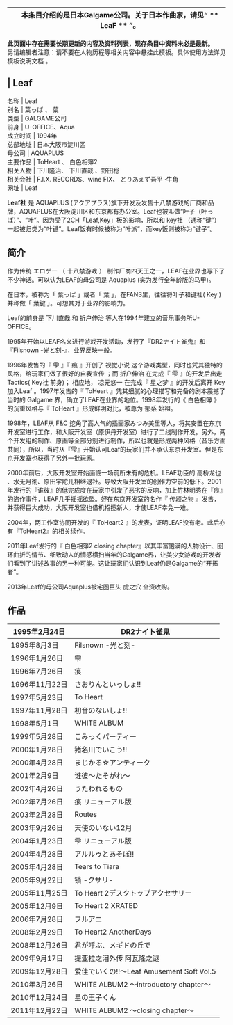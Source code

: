 |  |  本条目介绍的是日本Galgame公司。关于日本作曲家，请见“ ** LeaF  ** ”。   
---|---  
  
**此页面中存在需要长期更新的内容及资料列表，现存条目中资料未必是最新。**  
另请编辑者注意：请不要在人物历程等相关内容中悬挂此模板。具体使用方法详见  模板说明文档  。

|  Leaf  
---  
名称  |  Leaf   
别名  |  葉っぱ  、  葉   
类型  |  GALGAME公司   
前身  |  U-OFFICE、Aqua   
成立时间  |  1994年   
总部地址  |  日本大阪市淀川区   
母公司  |  AQUAPLUS   
主要作品  |  ToHeart  、  白色相簿2   
相关人物  |  下川隆治、  下川直哉  、野田稔   
相关会社  |  F.I.X. RECORDS、wine FIX、  とりあえず吾平  ·牛角   
网址  |  Leaf   
  
**Leaf社** 是  AQUAPLUS
(アクアプラス)旗下开发及发售十八禁游戏的厂商和品牌，AQUAPLUS在大阪淀川区和东京都有办公室。Leaf也被叫做“叶子（叶っぱ）”、“叶”。因为受了2CH「Leaf,Key」板的影响，所以和
key社  （通称“键”）一起被归类为“叶键”。Leaf饭有时候被称为“叶派”，而key饭则被称为“键子”。

##  简介

作为传统  エロゲー  （  十八禁游戏  ）  制作厂商四天王之一，LEAF在业界也写下了不少神话。可以认为LEAF的母公司是  Aquaplus
(实为发行全年龄版的马甲)。

在日本，被称为「  葉っぱ  」或者「  葉  」，在FANS里，往往将叶子和键社(  Key  )并称做「  葉鍵  」。可想其对于业界的影响力。

Leaf的前身是  下川直哉  和  折户伸治  等人在1994年建立的音乐事务所U-OFFICE。

1995年开始以LEAF名义进行游戏开发活动，发行了『DR2ナイト雀鬼』和『Filsnown -光と刻-』，业界反映一般。

1996年发售的『  雫  』『  痕  』开创了  视觉小说  这个游戏类型，同时也凭其独特的风格，给玩家们做了很好的自我宣传  ；而  折户伸治
在完成『  雫  』的开发后出走Tactics(  Key社  前身)；  相应地，  凉元悠一  在完成『  星之梦  』的开发后离开  Key
加入Leaf  。1997年发售的『  ToHeart  』凭其细腻的心理描写和完备的剧本震撼了当时的  Galgame
界，确立了LEAF在业界的地位。1998年发行的《  白色相簿  》的沉重风格与『  ToHeart  』形成鲜明对比，被尊为  郁系  始祖。

1998年，LEAF从  F&C
挖角了高人气的插画家みつみ美里等人，将其安置在东京开发室进行工作，和大阪开发室（原伊丹开发室）进行了二线制作开发。另外，两个开发组的制作、原画等全部分别进行制作，所以也就是形成两种风格（音乐方面共同），所以，当时从『雫』开始认可Leaf的玩家们并不承认东京开发室。但是东京开发室也获得了另外一批玩家。

2000年前后，大阪开发室开始面临一场前所未有的危机。LEAF功臣的  高桥龙也
、水无月彻、原田宇陀儿相继退社。导致大阪开发室的创作力空前的低下。2001年发行的『谁彼』的低完成度在玩家中引发了恶劣的反响，加上竹林明秀在『痕』的盗作事件，LEAF几乎摇摇欲坠。好在东京开发室的名作『
传颂之物  』发售，并获得巨大成功，大阪开发室也借机招揽新人，才使LEAF幸免一难。

2004年，两工作室协同开发的『  ToHeart2  』的发表，证明LEAF没有老。此后亦有『ToHeart2』的相关续作。

2011年Leaf发行的『  白色相簿2  closing
chapter』以其丰富饱满的人物设计、回环曲折的情节、细致动人的情感横扫当年的Galgame界，让美少女游戏的开发者们看到了讲述故事的另一种可能。这让玩家们认识到Leaf仍是Galgame的“开拓者”。

2013年Leaf的母公司Aquaplus被宅圈巨头  虎之穴  全资收购。

##  作品

|  1995年2月24日  |  DR2ナイト雀鬼   
---|---  
1995年8月3日  |  Filsnown -光と刻-   
1996年1月26日  |  雫   
1996年7月26日  |  痕   
1996年11月22日  |  さおりんといっしょ!!   
1997年5月23日  |  To Heart   
1997年11月28日  |  初音のないしょ!!   
1998年5月1日  |  WHITE ALBUM   
1999年5月28日  |  こみっくパーティー   
2000年1月28日  |  猪名川でいこう!!   
2000年4月28日  |  まじかる☆アンティーク   
2001年2月9日  |  谁彼～たそがれ～   
2002年4月26日  |  うたわれるもの   
2002年7月26日  |  痕 リニューアル版   
2003年2月28日  |  Routes   
2003年9月26日  |  天使のいない12月   
2004年1月23日  |  雫 リニューアル版   
2004年4月28日  |  アルルゥとあそぼ!!   
2005年4月28日  |  Tears to Tiara   
2005年9月22日  |  锁 -クサリ-   
2005年11月25日  |  To Heart 2デスクトップアクセサリー   
2005年12月9日  |  To Heart 2 XRATED   
2006年7月28日  |  フルアニ   
2008年2月29日  |  To Heart2 AnotherDays   
2008年12月26日  |  君が呼ぶ、メギドの丘で   
2009年9月17日  |  提亚拉之泪外传 阿瓦隆之谜   
2009年12月28日  |  爱佳でいくの!!～Leaf Amusement Soft Vol.5   
2010年3月26日  |  WHITE ALBUM2 ～introductory chapter～   
2010年12月24日  |  星の王子くん   
2011年12月22日  |  WHITE ALBUM2 ～closing chapter～   
  